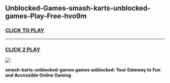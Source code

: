 
## Unblocked-Games-smash-karts-unblocked-games-Play-Free-hvo9m
<h3>
<a href="https://premium76.site?title=smash-karts-unblocked-games&ref=09A">CLICK TO PLAY</a></h3>
<hr>

<h3>
<a href="https://premium76.site?title=smash-karts-unblocked-games&ref=09A">CLICK 2 PLAY</a>
  
</h3>

<a href="https://premium76.site?title=smash-karts-unblocked-games&ref=09A"><img src="https://clearcache.store/games.png"></a>


**smash-karts-unblocked-games games unblocked: Your Gateway to Fun and Accessible Online Gaming**
